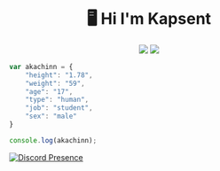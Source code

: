 <h1 align="center">🖥 Hi I'm Kapsent</h1>
<p align="center">
 <a href="https://discord.com/users/856887745246527498" target"blank_"><img src="https://img.shields.io/badge/Discord%20-7289DA.svg?&style=for-the-badge&logo=discord&logoColor=white"></a>
 <a href="https://www.instagram.com/doruk.ex/" target"blank_"><img src="https://img.shields.io/badge/INSTAGRAM%20-DC3175.svg?&style=for-the-badge&logo=instagram&logoColor=white"></a>

```js
var akachinn = {
    "height": "1.78",
    "weight": "59",
    "age": "17",
    "type": "human",
    "job": "student",
    "sex": "male"
}

console.log(akachinn);
```

[![Discord Presence](https://lanyard-profile-readme.vercel.app/api/856887745246527498
                            )](https://discord.com/users/856887745246527498)
